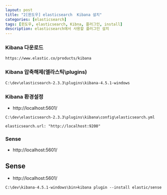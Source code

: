 ```yaml
---
layout: post
title: "2[윈도우] elasticsearch  Kibana 설치"
categories: [elasticsearch]
tags: [윈도우, elasticsearch, Kibna, 플러그인, install]
description: elasticsearch에서 사용할 플러그인 설치
---
```



### Kibana 다운로드
```
https://www.elastic.co/products/kibana
```

### Kibana 압축해제(엘라스틱\plugins)
```
C:\dev\elasticsearch-2.3.3\plugins\kibana-4.5.1-windows
```

### Kibana 환경설정
* http://localhost:5601/

```
C:\dev\elasticsearch-2.3.3\plugins\kibana\config\elasticsearch.yml

elasticsearch.url: "http://localhost:9200"
```

### Sense
* http://localhost:5601/


## Sense
* http://localhost:5601/

```
C:\dev\kibana-4.5.1-windows\bin>kibana plugin --install elastic/sense
```


